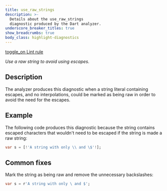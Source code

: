 ```yaml
---
title: use_raw_strings
description: >-
  Details about the use_raw_strings
  diagnostic produced by the Dart analyzer.
underscore_breaker_titles: true
show_breadcrumbs: true
body_class: highlight-diagnostics
---
```


<div class="tags">
  <a class="tag-label"
      href="/tools/linter-rules/use_raw_strings"
      title="Learn about the lint rule that enables this diagnostic."
      aria-label="Learn about the lint rule that enables this diagnostic."
      target="_blank">
    <span class="material-symbols" aria-hidden="true">toggle_on</span>
    <span>Lint rule</span>
  </a>
</div>

_Use a raw string to avoid using escapes._

## Description

The analyzer produces this diagnostic when a string literal containing
escapes, and no interpolations, could be marked as being raw in order to
avoid the need for the escapes.

## Example

The following code produces this diagnostic because the string contains
escaped characters that wouldn't need to be escaped if the string is
made a raw string:

```dart
var s = [!'A string with only \\ and \$'!];
```

## Common fixes

Mark the string as being raw and remove the unnecessary backslashes:

```dart
var s = r'A string with only \ and $';
```
